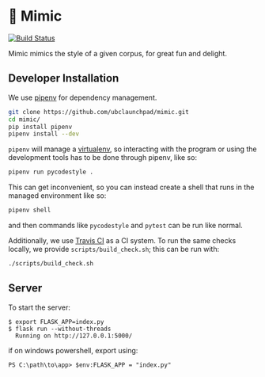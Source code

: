 # 💬 Mimic

[![Build Status](https://travis-ci.com/ubclaunchpad/mimic.svg?branch=master)](https://travis-ci.com/ubclaunchpad/mimic)

Mimic mimics the style of a given corpus, for great fun and delight.

## Developer Installation

We use [pipenv](https://pipenv.readthedocs.io/en/latest/) for dependency management.

```bash
git clone https://github.com/ubclaunchpad/mimic.git
cd mimic/
pip install pipenv
pipenv install --dev
```

`pipenv` will manage a [virtualenv](https://virtualenv.pypa.io/en/stable/),
so interacting with the program or using the development tools has to be done
through pipenv, like so:

```bash
pipenv run pycodestyle .
```

This can get inconvenient, so you can instead create a shell that runs in the managed
environment like so:

```bash
pipenv shell
```

and then commands like `pycodestyle` and `pytest` can be run like normal.

Additionally, we use [Travis CI](https://travis-ci.com/ubclaunchpad/mimic) as
a CI system. To run the same checks locally, we provide `scripts/build_check.sh`;
this can be run with:

```bash
./scripts/build_check.sh
```

## Server

To start the server:

```
$ export FLASK_APP=index.py
$ flask run --without-threads
  Running on http://127.0.0.1:5000/
```

if on windows powershell, export using:

```
PS C:\path\to\app> $env:FLASK_APP = "index.py"
```